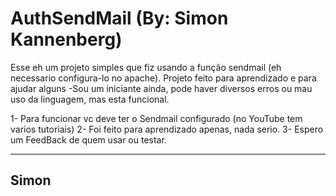 # AuthSendMail (By: Simon Kannenberg)
Esse eh um projeto simples que fiz usando a função sendmail (eh necessario configura-lo no apache). 
Projeto feito para aprendizado e para ajudar alguns
-Sou um iniciante ainda, pode haver diversos erros ou mau uso da linguagem, mas esta funcional.

1- Para funcionar vc deve ter o Sendmail configurado (no YouTube tem varios tutoriais)
2- Foi feito para aprendizado apenas, nada serio.
3- Espero um FeedBack de quem usar ou testar.

---------------------------------------------
Simon
---------------------------------------------
